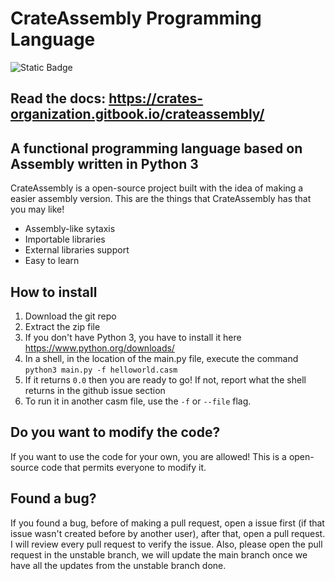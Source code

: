# CrateAssembly Programming Language
![Static Badge](https://img.shields.io/badge/3.11.4-blue?style=for-the-badge&logo=python&logoColor=white&label=python)

## Read the docs: https://crates-organization.gitbook.io/crateassembly/

## A functional programming language based on Assembly written in Python 3

CrateAssembly is a open-source project built with the idea of making a easier assembly version. This are the things that CrateAssembly has that you may like!

* Assembly-like sytaxis
* Importable libraries
* External libraries support
* Easy to learn

## How to install
1. Download the git repo
2. Extract the zip file
3. If you don't have Python 3, you have to install it here https://www.python.org/downloads/
4. In a shell, in the location of the main.py file, execute the command `python3 main.py -f helloworld.casm`
5. If it returns `0.0` then you are ready to go! If not, report what the shell returns in the github issue section
6. To run it in another casm file, use the `-f` or `--file` flag.

## Do you want to modify the code?

If you want to use the code for your own, you are allowed! This is a open-source code that permits everyone to modify it.

## Found a bug?

If you found a bug, before of making a pull request, open a issue first (if that issue wasn't created before by another user), after that, open a pull request. I will review every pull request to verify the issue. Also, please open the pull request in the unstable branch, we will update the main branch once we have all the updates from the unstable branch done.
